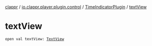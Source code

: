 [clappr](../../index.md) / [io.clappr.player.plugin.control](../index.md) / [TimeIndicatorPlugin](index.md) / [textView](./text-view.md)

# textView

`open val textView: `[`TextView`](https://developer.android.com/reference/android/widget/TextView.html)